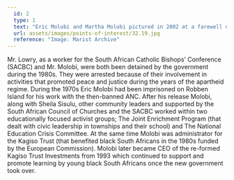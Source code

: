 ```yaml
---
  id: 2
  type: 1
  text: "Eric Molobi and Martha Molobi pictured in 2002 at a farewell dinner for then Principal of Sacred Heart, Steven Lowry. "
  url: assets/images/points-of-interest/32.19.jpg
  reference: "Image: Marist Archive"
---
```

Mr. Lowry, as a worker for the South African Catholic Bishops’ Conference (SACBC) and Mr. Molobi, were both been detained by the government during the 1980s. They were arrested because of their involvement in activities that promoted peace and justice during the years of the apartheid regime. During the 1970s Eric Molobi had been imprisoned on Robben Island for his work with the then-banned ANC. After his release Molobi, along with Sheila Sisulu, other community leaders and supported by the South African Council of Churches and the SACBC worked within two educationally focused activist groups; The Joint Enrichment Program (that dealt with civic leadership in townships and their school) and The National Education Crisis Committee. At the same time Molobi was administrator for the Kagiso Trust (that benefited black South Africans in the 1980s funded by the European Commission). Molobi later became CEO of the re-formed Kagiso Trust Investments from 1993 which continued to support and promote learning by young black South Africans once the new government took over.
        
